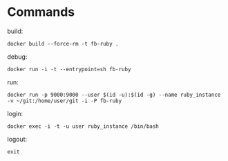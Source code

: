 # Commands

build:

    docker build --force-rm -t fb-ruby .


debug:

    docker run -i -t --entrypoint=sh fb-ruby


run:

    docker run -p 9000:9000 --user $(id -u):$(id -g) --name ruby_instance -v ~/git:/home/user/git -i -P fb-ruby


login:

    docker exec -i -t -u user ruby_instance /bin/bash


logout:

    exit